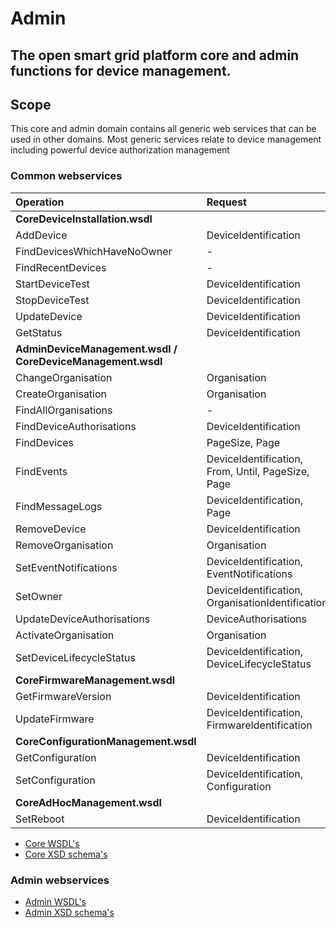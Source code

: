 <!--
SPDX-FileCopyrightText: Contributors to the Documentation project

SPDX-License-Identifier: Apache-2.0
-->

# Admin

## The open smart grid platform core and admin functions for device management.

## Scope

This core and admin domain contains all generic web services that can be used in other domains. Most generic services relate to device management including powerful device authorization management

### Common webservices

| **Operation** | **Request** | **Response** |
| :--- | :--- | :--- |
| **CoreDeviceInstallation.wsdl** |  |  |
| AddDevice | DeviceIdentification | - |
| FindDevicesWhichHaveNoOwner | - | Devices |
| FindRecentDevices | - | Devices |
| StartDeviceTest | DeviceIdentification | - |
| StopDeviceTest | DeviceIdentification | - |
| UpdateDevice | DeviceIdentification | - |
| GetStatus | DeviceIdentification | Status |
| **AdminDeviceManagement.wsdl / CoreDeviceManagement.wsdl** |  |  |
| ChangeOrganisation | Organisation | - |
| CreateOrganisation | Organisation | - |
| FindAllOrganisations | - | Organisations |
| FindDeviceAuthorisations | DeviceIdentification | DeviceAuthorisations |
| FindDevices | PageSize, Page | Devices, Page |
| FindEvents | DeviceIdentification, From, Until, PageSize, Page | Events, Page |
| FindMessageLogs | DeviceIdentification, Page | MessageLogPage |
| RemoveDevice | DeviceIdentification | - |
| RemoveOrganisation | Organisation |  |
| SetEventNotifications | DeviceIdentification, EventNotifications | - |
| SetOwner | DeviceIdentification, OrganisationIdentification | - |
| UpdateDeviceAuthorisations | DeviceAuthorisations | - |
| ActivateOrganisation | Organisation | - |
| SetDeviceLifecycleStatus | DeviceIdentification, DeviceLifecycleStatus | - |
| **CoreFirmwareManagement.wsdl** |  |  |
| GetFirmwareVersion | DeviceIdentification | FirmwareVersion |
| UpdateFirmware | DeviceIdentification, FirmwareIdentification | - |
| **CoreConfigurationManagement.wsdl** |  |  |
| GetConfiguration | DeviceIdentification | Configuration |
| SetConfiguration | DeviceIdentification, Configuration | - |
| **CoreAdHocManagement.wsdl** |  |  |
| SetReboot | DeviceIdentification | - |

* [Core WSDL's](https://github.com/OSGP/open-smart-grid-platform/tree/development/osgp/shared/osgp-ws-core/src/main/resources)
* [Core XSD schema's](https://github.com/OSGP/open-smart-grid-platform/tree/development/osgp/shared/osgp-ws-core/src/main/resources/schemas)

### Admin webservices

* [Admin WSDL's](https://github.com/OSGP/open-smart-grid-platform/tree/development/osgp/shared/osgp-ws-admin/src/main/resources)
* [Admin XSD schema's](https://github.com/OSGP/open-smart-grid-platform/tree/development/osgp/shared/osgp-ws-admin/src/main/resources/schemas)

